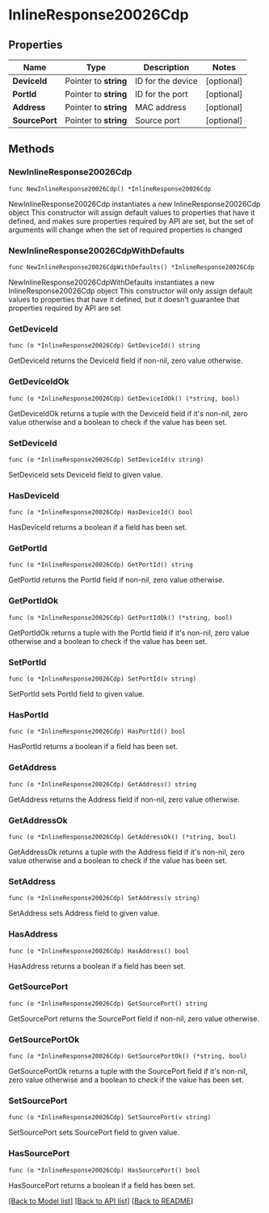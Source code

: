 # InlineResponse20026Cdp

## Properties

Name | Type | Description | Notes
------------ | ------------- | ------------- | -------------
**DeviceId** | Pointer to **string** | ID for the device | [optional] 
**PortId** | Pointer to **string** | ID for the port | [optional] 
**Address** | Pointer to **string** | MAC address | [optional] 
**SourcePort** | Pointer to **string** | Source port | [optional] 

## Methods

### NewInlineResponse20026Cdp

`func NewInlineResponse20026Cdp() *InlineResponse20026Cdp`

NewInlineResponse20026Cdp instantiates a new InlineResponse20026Cdp object
This constructor will assign default values to properties that have it defined,
and makes sure properties required by API are set, but the set of arguments
will change when the set of required properties is changed

### NewInlineResponse20026CdpWithDefaults

`func NewInlineResponse20026CdpWithDefaults() *InlineResponse20026Cdp`

NewInlineResponse20026CdpWithDefaults instantiates a new InlineResponse20026Cdp object
This constructor will only assign default values to properties that have it defined,
but it doesn't guarantee that properties required by API are set

### GetDeviceId

`func (o *InlineResponse20026Cdp) GetDeviceId() string`

GetDeviceId returns the DeviceId field if non-nil, zero value otherwise.

### GetDeviceIdOk

`func (o *InlineResponse20026Cdp) GetDeviceIdOk() (*string, bool)`

GetDeviceIdOk returns a tuple with the DeviceId field if it's non-nil, zero value otherwise
and a boolean to check if the value has been set.

### SetDeviceId

`func (o *InlineResponse20026Cdp) SetDeviceId(v string)`

SetDeviceId sets DeviceId field to given value.

### HasDeviceId

`func (o *InlineResponse20026Cdp) HasDeviceId() bool`

HasDeviceId returns a boolean if a field has been set.

### GetPortId

`func (o *InlineResponse20026Cdp) GetPortId() string`

GetPortId returns the PortId field if non-nil, zero value otherwise.

### GetPortIdOk

`func (o *InlineResponse20026Cdp) GetPortIdOk() (*string, bool)`

GetPortIdOk returns a tuple with the PortId field if it's non-nil, zero value otherwise
and a boolean to check if the value has been set.

### SetPortId

`func (o *InlineResponse20026Cdp) SetPortId(v string)`

SetPortId sets PortId field to given value.

### HasPortId

`func (o *InlineResponse20026Cdp) HasPortId() bool`

HasPortId returns a boolean if a field has been set.

### GetAddress

`func (o *InlineResponse20026Cdp) GetAddress() string`

GetAddress returns the Address field if non-nil, zero value otherwise.

### GetAddressOk

`func (o *InlineResponse20026Cdp) GetAddressOk() (*string, bool)`

GetAddressOk returns a tuple with the Address field if it's non-nil, zero value otherwise
and a boolean to check if the value has been set.

### SetAddress

`func (o *InlineResponse20026Cdp) SetAddress(v string)`

SetAddress sets Address field to given value.

### HasAddress

`func (o *InlineResponse20026Cdp) HasAddress() bool`

HasAddress returns a boolean if a field has been set.

### GetSourcePort

`func (o *InlineResponse20026Cdp) GetSourcePort() string`

GetSourcePort returns the SourcePort field if non-nil, zero value otherwise.

### GetSourcePortOk

`func (o *InlineResponse20026Cdp) GetSourcePortOk() (*string, bool)`

GetSourcePortOk returns a tuple with the SourcePort field if it's non-nil, zero value otherwise
and a boolean to check if the value has been set.

### SetSourcePort

`func (o *InlineResponse20026Cdp) SetSourcePort(v string)`

SetSourcePort sets SourcePort field to given value.

### HasSourcePort

`func (o *InlineResponse20026Cdp) HasSourcePort() bool`

HasSourcePort returns a boolean if a field has been set.


[[Back to Model list]](../README.md#documentation-for-models) [[Back to API list]](../README.md#documentation-for-api-endpoints) [[Back to README]](../README.md)


